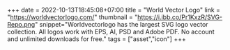+++
date = 2022-10-13T18:45:08+07:00
title = "World Vector Logo"
link = "https://worldvectorlogo.com/"
thumbnail = "https://i.ibb.co/Pr1KxzR/SVG-Repo.png"
snippet="Worldvectorlogo has the largest SVG logo vector collection. All logos work with EPS, AI, PSD and Adobe PDF. No account and unlimited downloads for free."
tags = ["asset","icon"]
+++